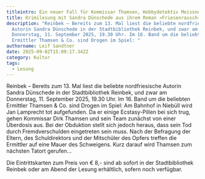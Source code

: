 ```yaml
---
titleintro: Ein neuer Fall für Kommissar Thamsen, Hobbydetektiv Meissner & Co.
title: Krimilesung mit Sandra Dünschede aus ihrem Roman »Friesenrausch«
description: "Reinbek – Bereits zum 13. Mal liest die beliebte nordfriesische
  Autorin Sandra Dünschede in der Stadtbibliothek Reinbek, und zwar am
  Donnerstag, 11. September 2025, 19.30 Uhr. Im 16. Band um die beliebten
  Ermittler Thamsen & Co. sind Drogen im Spiel: "
authorname: Leif Sandtner
date: 2025-09-02T15:09:17.342Z
category: Kultur
tags:
  - Lesung
---
```

Reinbek – Bereits zum 13. Mal liest die beliebte nordfriesische Autorin Sandra Dünschede in der Stadtbibliothek Reinbek, und zwar am Donnerstag, 11. September 2025, 19.30 Uhr. Im 16. Band um die beliebten Ermittler Thamsen & Co. sind Drogen im Spiel: Am Bahnhof in Niebüll wird Jan Lamprecht tot aufgefunden. Da er einige Ecstasy-Pillen bei sich trug, gehen Kommissar Dirk Thamsen und sein Team zunächst von einer Überdosis aus. Bei der Obduktion stellt sich jedoch heraus, dass sein Tod durch Fremdverschulden eingetreten sein muss. Nach der Befragung der Eltern, des Schuldirektors und der Mitschüler des Opfers treffen die Ermittler auf eine Mauer des Schweigens. Kurz darauf wird Thamsen zum nächsten Tatort gerufen…

Die Eintrittskarten zum Preis von € 8,- sind ab sofort in der Stadtbibliothek Reinbek oder am Abend der Lesung erhältlich, sofern noch verfügbar.
